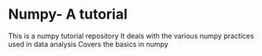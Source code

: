 # Numpy- A tutorial

This is a numpy tutorial repository 
It deals with the various numpy practices used in data analysis 
Covers the basics in numpy